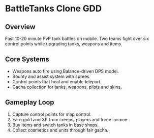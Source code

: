 # BattleTanks Clone GDD

## Overview
Fast 10-20 minute PvP tank battles on mobile. Two teams fight over six control points while upgrading tanks, weapons and items.

## Core Systems
- Weapons auto fire using Balance-driven DPS model.
- Bounty and assist system with sprees.
- Control points that heal and enable teleport.
- Gacha collection for tanks, weapons, pilots and skins.

## Gameplay Loop
1. Capture control points for map control.
2. Earn gold and XP from creeps, players and force income.
3. Buy items and switch tanks in base shops.
4. Collect cosmetics and units through fair gacha.
